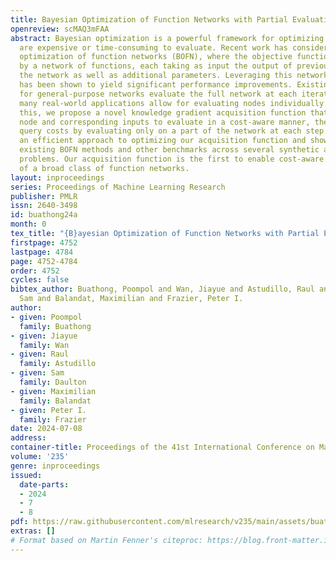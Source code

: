 ```yaml
---
title: Bayesian Optimization of Function Networks with Partial Evaluations
openreview: scMAQ3mFAA
abstract: Bayesian optimization is a powerful framework for optimizing functions that
  are expensive or time-consuming to evaluate. Recent work has considered Bayesian
  optimization of function networks (BOFN), where the objective function is given
  by a network of functions, each taking as input the output of previous nodes in
  the network as well as additional parameters. Leveraging this network structure
  has been shown to yield significant performance improvements. Existing BOFN algorithms
  for general-purpose networks evaluate the full network at each iteration. However,
  many real-world applications allow for evaluating nodes individually. To exploit
  this, we propose a novel knowledge gradient acquisition function that chooses which
  node and corresponding inputs to evaluate in a cost-aware manner, thereby reducing
  query costs by evaluating only on a part of the network at each step. We provide
  an efficient approach to optimizing our acquisition function and show that it outperforms
  existing BOFN methods and other benchmarks across several synthetic and real-world
  problems. Our acquisition function is the first to enable cost-aware optimization
  of a broad class of function networks.
layout: inproceedings
series: Proceedings of Machine Learning Research
publisher: PMLR
issn: 2640-3498
id: buathong24a
month: 0
tex_title: "{B}ayesian Optimization of Function Networks with Partial Evaluations"
firstpage: 4752
lastpage: 4784
page: 4752-4784
order: 4752
cycles: false
bibtex_author: Buathong, Poompol and Wan, Jiayue and Astudillo, Raul and Daulton,
  Sam and Balandat, Maximilian and Frazier, Peter I.
author:
- given: Poompol
  family: Buathong
- given: Jiayue
  family: Wan
- given: Raul
  family: Astudillo
- given: Sam
  family: Daulton
- given: Maximilian
  family: Balandat
- given: Peter I.
  family: Frazier
date: 2024-07-08
address:
container-title: Proceedings of the 41st International Conference on Machine Learning
volume: '235'
genre: inproceedings
issued:
  date-parts:
  - 2024
  - 7
  - 8
pdf: https://raw.githubusercontent.com/mlresearch/v235/main/assets/buathong24a/buathong24a.pdf
extras: []
# Format based on Martin Fenner's citeproc: https://blog.front-matter.io/posts/citeproc-yaml-for-bibliographies/
---
```

